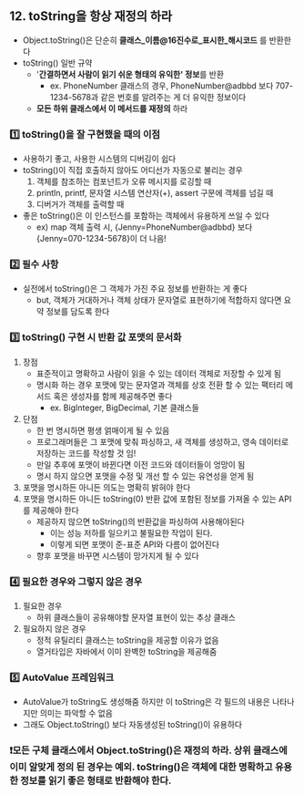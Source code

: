 ## 12. toString을 항상 재정의 하라
* Object.toString()은 단순히 **클래스_이름@16진수로_표시한_해시코드** 를 반환한다 <br>
* toString() 일반 규약
    * '**간결하면서 사람이 읽기 쉬운 형태의 유익한' 정보**를 반환 <br>
        * ex. PhoneNumber 클래스의 경우, PhoneNumber@adbbd 보다 707-1234-5678과 같은 번호를 알려주는 게 더 유익한 정보이다 <br>
    * **모든 하위 클래스에서 이 메서드를 재정의** 하라
### 1️⃣ toString()을 잘 구현했을 때의 이점
* 사용하기 좋고, 사용한 시스템의 디버깅이 쉽다
* toString()이 직접 호출하지 않아도 어디선가 자동으로 불리는 경우
    1. 객체를 참조하는 컴포넌트가 오류 메시지를 로깅할 때
    2. println, printf, 문자열 시스템 연산자(+), assert 구문에 객체를 넘길 때
    3. 디버거가 객체를 출력할 때
* 좋은 toString()은 이 인스턴스를 포함하는 객체에서 유용하게 쓰일 수 있다
    * ex) map 객체 출력 시, {Jenny=PhoneNumber@adbbd} 보다 {Jenny=070-1234-5678}이 더 나음!
### 2️⃣ 필수 사항
* 실전에서 toString()은 그 객체가 가진 주요 정보를 반환하는 게 좋다
    * but, 객체가 거대하거나 객체 상태가 문자열로 표현하기에 적합하지 않다면 요약 정보를 담도록 한다
### 3️⃣ toString() 구현 시 반환 값 포맷의 문서화
1. 장점
    * 표준적이고 명확하고 사람이 읽을 수 있는 데이터 객체로 저장할 수 있게 됨
    * 명시화 하는 경우 포맷에 맞는 문자열과 객체를 상호 전환 할 수 있는 팩터리 메서드 혹은 생성자를 함께 제공해주면 좋다
        * ex. BigInteger, BigDecimal, 기본 클래스들
2. 단점
    * 한 번 명시하면 평생 얽매이게 될 수 있음
    * 프로그래머들은 그 포맷에 맞춰 파싱하고, 새 객체를 생성하고, 영속 데이터로 저장하는 코드를 작성할 것 임!
    * 만일 추후에 포맷이 바뀐다면 이전 코드와 데이터들이 엉망이 됨
    * 명시 하지 않으면 포맷을 수정 및 개선 할 수 있는 유연성을 얻게 됨
3. 포맷을 명시하든 아니든 의도는 명확히 밝혀야 한다
4. 포맷을 명시하든 아니든 toString(0) 반환 값에 포함된 정보를 가져올 수 있는 API를 제공해야 한다
    * 제공하지 않으면 toString()의 반환값을 파싱하여 사용해야된다
        * 이는 성능 저하를 일으키고 불필요한 작업이 된다.
        * 이렇게 되면 포맷이 준-표준 API와 다름이 없어진다
    * 향후 포맷을 바꾸면 시스템이 망가지게 될 수 있다
### 4️⃣ 필요한 경우와 그렇지 않은 경우
1. 필요한 경우 
    * 하위 클래스들이 공유해야할 문자열 표현이 있는 추상 클래스
2. 필요하지 않은 경우
    * 정적 유틸리티 클래스는 toString을 제공할 이유가 없음
    * 열거타입은 자바에서 이미 완벽한 toString을 제공해줌
### 5️⃣ AutoValue 프레임워크
* AutoValue가 toString도 생성해줌 하지만 이 toString은 각 필드의 내용은 나타나지만 의미는 파악할 수 없음
* 그래도 Object.toString() 보다 자동생성된 toString()이 유용하다
### ❗모든 구체 클래스에서 Object.toString()은 재정의 하라. 상위 클래스에 이미 알맞게 정의 된 경우는 예외. toString()은 객체에 대한 명확하고 유용한 정보를 읽기 좋은 형태로 반환해야 한다.
